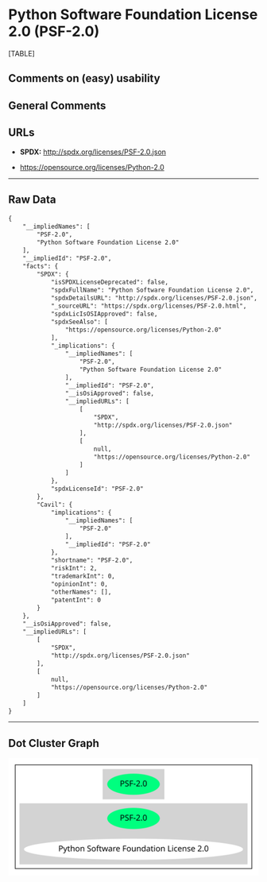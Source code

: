 Python Software Foundation License 2.0 (PSF-2.0)
================================================

[TABLE]

Comments on (easy) usability
----------------------------

General Comments
----------------

URLs
----

-   **SPDX:** http://spdx.org/licenses/PSF-2.0.json

-   https://opensource.org/licenses/Python-2.0

------------------------------------------------------------------------

Raw Data
--------

    {
        "__impliedNames": [
            "PSF-2.0",
            "Python Software Foundation License 2.0"
        ],
        "__impliedId": "PSF-2.0",
        "facts": {
            "SPDX": {
                "isSPDXLicenseDeprecated": false,
                "spdxFullName": "Python Software Foundation License 2.0",
                "spdxDetailsURL": "http://spdx.org/licenses/PSF-2.0.json",
                "_sourceURL": "https://spdx.org/licenses/PSF-2.0.html",
                "spdxLicIsOSIApproved": false,
                "spdxSeeAlso": [
                    "https://opensource.org/licenses/Python-2.0"
                ],
                "_implications": {
                    "__impliedNames": [
                        "PSF-2.0",
                        "Python Software Foundation License 2.0"
                    ],
                    "__impliedId": "PSF-2.0",
                    "__isOsiApproved": false,
                    "__impliedURLs": [
                        [
                            "SPDX",
                            "http://spdx.org/licenses/PSF-2.0.json"
                        ],
                        [
                            null,
                            "https://opensource.org/licenses/Python-2.0"
                        ]
                    ]
                },
                "spdxLicenseId": "PSF-2.0"
            },
            "Cavil": {
                "implications": {
                    "__impliedNames": [
                        "PSF-2.0"
                    ],
                    "__impliedId": "PSF-2.0"
                },
                "shortname": "PSF-2.0",
                "riskInt": 2,
                "trademarkInt": 0,
                "opinionInt": 0,
                "otherNames": [],
                "patentInt": 0
            }
        },
        "__isOsiApproved": false,
        "__impliedURLs": [
            [
                "SPDX",
                "http://spdx.org/licenses/PSF-2.0.json"
            ],
            [
                null,
                "https://opensource.org/licenses/Python-2.0"
            ]
        ]
    }

------------------------------------------------------------------------

Dot Cluster Graph
-----------------

![](../dot/PSF-2.0.svg "dot")